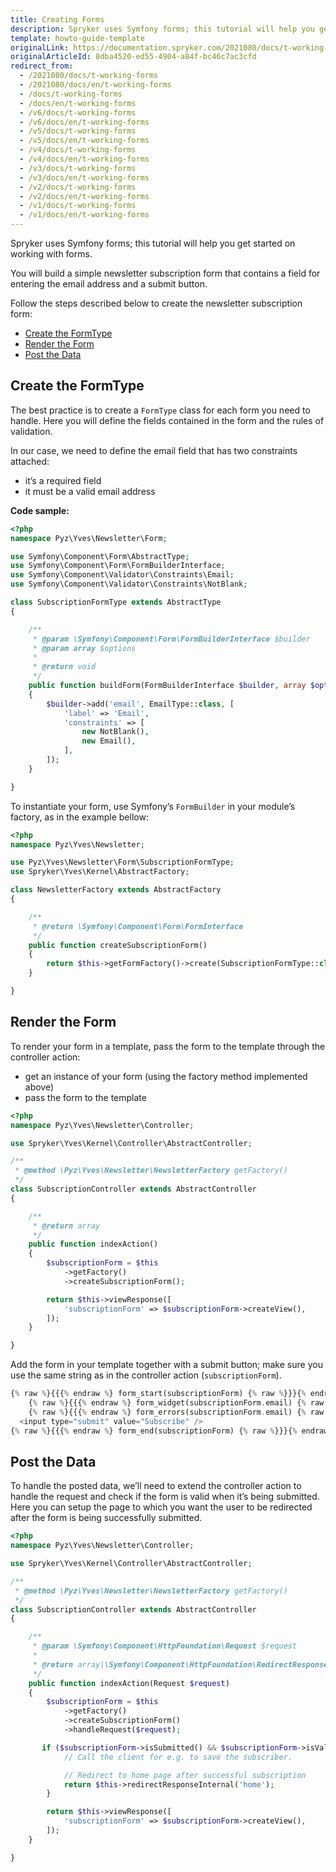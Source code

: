 ```yaml
---
title: Creating Forms
description: Spryker uses Symfony forms; this tutorial will help you get started on working with forms.
template: howto-guide-template
originalLink: https://documentation.spryker.com/2021080/docs/t-working-forms
originalArticleId: 8dba4520-ed55-4904-a84f-bc46c7ac3cfd
redirect_from:
  - /2021080/docs/t-working-forms
  - /2021080/docs/en/t-working-forms
  - /docs/t-working-forms
  - /docs/en/t-working-forms
  - /v6/docs/t-working-forms
  - /v6/docs/en/t-working-forms
  - /v5/docs/t-working-forms
  - /v5/docs/en/t-working-forms
  - /v4/docs/t-working-forms
  - /v4/docs/en/t-working-forms
  - /v3/docs/t-working-forms
  - /v3/docs/en/t-working-forms
  - /v2/docs/t-working-forms
  - /v2/docs/en/t-working-forms
  - /v1/docs/t-working-forms
  - /v1/docs/en/t-working-forms
---
```


<!--used to be: http://spryker.github.io/tutorials/yves/working-with-forms/ -->
Spryker uses Symfony forms; this tutorial will help you get started on working with forms.

You will build a simple newsletter subscription form that contains a field for entering the email address and a submit button.

Follow the steps described below to create the newsletter subscription form:

* [Create the FormType](/docs/scos/dev/back-end-development/forms/creating-forms.html#create-the-formtype)
* [Render the Form](/docs/scos/dev/back-end-development/forms/creating-forms.html#render-the-form)
* [Post the Data](/docs/scos/dev/back-end-development/forms/creating-forms.html#post-the-data)

## Create the FormType
The best practice is to create a `FormType` class for each form you need to handle. Here you will define the fields contained in the form and the rules of validation.

In our case, we need to define the email field that has two constraints attached:

* it’s a required field
* it must be a valid email address

**Code sample:**

```php
<?php
namespace Pyz\Yves\Newsletter\Form;

use Symfony\Component\Form\AbstractType;
use Symfony\Component\Form\FormBuilderInterface;
use Symfony\Component\Validator\Constraints\Email;
use Symfony\Component\Validator\Constraints\NotBlank;

class SubscriptionFormType extends AbstractType
{

    /**
     * @param \Symfony\Component\Form\FormBuilderInterface $builder
     * @param array $options
     *
     * @return void
     */
    public function buildForm(FormBuilderInterface $builder, array $options)
    {
        $builder->add('email', EmailType::class, [
            'label' => 'Email',
            'constraints' => [
                new NotBlank(),
                new Email(),
            ],
        ]);
    }

}
```

To instantiate your form, use Symfony’s `FormBuilder` in your module’s factory, as in the example bellow:

```php
<?php
namespace Pyz\Yves\Newsletter;

use Pyz\Yves\Newsletter\Form\SubscriptionFormType;
use Spryker\Yves\Kernel\AbstractFactory;

class NewsletterFactory extends AbstractFactory
{

    /**
     * @return \Symfony\Component\Form\FormInterface
     */
    public function createSubscriptionForm()
    {
        return $this->getFormFactory()->create(SubscriptionFormType::class);
    }

}
```

## Render the Form
To render your form in a template, pass the form to the template through the controller action:

* get an instance of your form (using the factory method implemented above)
* pass the form to the template

```php
<?php
namespace Pyz\Yves\Newsletter\Controller;

use Spryker\Yves\Kernel\Controller\AbstractController;

/**
 * @method \Pyz\Yves\Newsletter\NewsletterFactory getFactory()
 */
class SubscriptionController extends AbstractController
{

    /**
     * @return array
     */
    public function indexAction()
    {
        $subscriptionForm = $this
            ->getFactory()
            ->createSubscriptionForm();

        return $this->viewResponse([
            'subscriptionForm' => $subscriptionForm->createView(),
        ]);
    }

}
```

Add the form in your template together with a submit button; make sure you use the same string as in the controller action (`subscriptionForm`).


```php
{% raw %}{{{% endraw %} form_start(subscriptionForm) {% raw %}}}{% endraw %}
    {% raw %}{{{% endraw %} form_widget(subscriptionForm.email) {% raw %}}}{% endraw %}
    {% raw %}{{{% endraw %} form_errors(subscriptionForm.email) {% raw %}}}{% endraw %}
  <input type="submit" value="Subscribe" />
{% raw %}{{{% endraw %} form_end(subscriptionForm) {% raw %}}}{% endraw %}
```

## Post the Data
To handle the posted data, we’ll need to extend the controller action to handle the request and check if the form is valid when it’s being submitted. Here you can setup the page to which you want the user to be redirected after the form is being successfully submitted.

```php
<?php
namespace Pyz\Yves\Newsletter\Controller;

use Spryker\Yves\Kernel\Controller\AbstractController;

/**
 * @method \Pyz\Yves\Newsletter\NewsletterFactory getFactory()
 */
class SubscriptionController extends AbstractController
{

    /**
     * @param \Symfony\Component\HttpFoundation\Request $request
     *
     * @return array|\Symfony\Component\HttpFoundation\RedirectResponse
     */
    public function indexAction(Request $request)
    {
        $subscriptionForm = $this
            ->getFactory()
            ->createSubscriptionForm()
            ->handleRequest($request);

       if ($subscriptionForm->isSubmitted() && $subscriptionForm->isValid()) {
            // Call the client for e.g. to save the subscriber.

            // Redirect to home page after successful subscription
            return $this->redirectResponseInternal('home');
        }

        return $this->viewResponse([
            'subscriptionForm' => $subscriptionForm->createView(),
        ]);
    }

}
```

